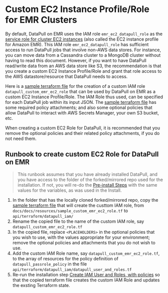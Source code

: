
# Custom EC2 Instance Profile/Role for EMR Clusters

By default, DataPull on EMR uses the IAM role `emr_ec2_datapull_role` as the [service role for cluster EC2 instances](https://docs.aws.amazon.com/emr/latest/ManagementGuide/emr-iam-role-for-ec2.html) (also called the EC2 instance profile for Amazon EMR).  This  IAM role `emr_ec2_datapull_role` has sufficient access to run DataPull jobs that involve non-AWS data stores. For instance, you can move data from a Cassandra cluster to a MongoDB cluster without having to read this document. However, if you want to have DataPull read/write data from an AWS data store like S3, the recommendation is that you create a custom EC2 Instance Profile/Role and grant that role access to the AWS datastore/resource that DataPull needs to access.  

Here is a
[sample terraform file](resources/sample_custom_emr_ec2_role.tf) for the creation of a custom IAM role `datapull_custom_emr_ec2_role` that can be used by DataPull on EMR as a custom EC2 Instance Profile/Role. The IAM Role thus used, can be specified for each DataPull job within its input JSON. The [sample terraform file](resources/sample_custom_emr_ec2_role.tf) has some required policy attachments; and also some optional policies that allow DataPull to interact with AWS Secrets Manager, your own S3 bucket, etc. 

When creating a custom EC2 Role for DataPull, it is recommended that you remove the optional policies and their related policy attachments, if you do not need them. 

## Runbook to create custom EC2 Role for DataPull on EMR

> This runbook assumes that you have already installed DataPull, and you have access to the folder of the forked/mirrored repo used for the installation. If not, you will re-do the [Pre-install Steps](/install_on_aws/#pre-install-steps) with the same values for the variables, as was used in the Install.

1. In the folder that has the locally cloned forked/mirrored repo, copy the [sample terraform file](resources/sample_custom_emr_ec2_role.tf) that will create the custtom IAM role, from `docs/docs/resources/sample_custom_emr_ec2_role.tf` to `api/terraform/datapull_iam/`
1. Rename the copied file to the name of the custom IAM role, say `datapull_custom_emr_ec2_role.tf`
1. In the copied file, replace `<PLACEHOLDERS>` in the optional policies that you wish to use, with the values appropriate for your environment; remove the optional policies and attachments that you do not wish to use. 
1. Add the custom IAM Role name, say `datapull_custom_emr_ec2_role.tf`, to the array of resources for the policy definition of `datapull_passrole_policy` in the file `api/terraform/datapull_iam/datapull_user_and_roles.tf`
1. Re-run the installation step [Create IAM User and Roles, with policies](../install_on_aws/#create-iam-user-and-roles-with-policies) so that the copied terraform file creates the custom IAM Role and updates the exsting Terraform state. 
